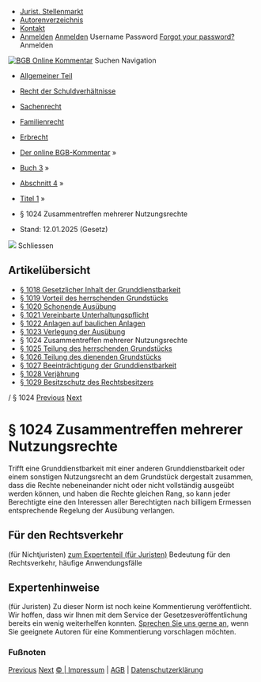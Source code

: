   * [Jurist. Stellenmarkt](https://bgb.kommentar.de/Buch-3/Abschnitt-4/Titel-1/</job-board> "Jurist. Stellenmarkt")
  * [Autorenverzeichnis](https://bgb.kommentar.de/Buch-3/Abschnitt-4/Titel-1/</Autorenverzeichnis> "Autorenverzeichnis")
  * [Kontakt](https://bgb.kommentar.de/Buch-3/Abschnitt-4/Titel-1/</Kontakt>)
  * [Anmelden](https://bgb.kommentar.de/Buch-3/Abschnitt-4/Titel-1/<#login> "show login form") [Anmelden](https://bgb.kommentar.de/Buch-3/Abschnitt-4/Titel-1/<#> "hide login form") Username Password
[Forgot your password?](https://bgb.kommentar.de/Buch-3/Abschnitt-4/Titel-1/</user/forgotpassword>) Anmelden 


[![BGB Online Kommentar](https://bgb.kommentar.de/extension/bgb/design/bgb/images/logo.png)](https://bgb.kommentar.de/Buch-3/Abschnitt-4/Titel-1/</> "BGB Online Kommentar")
Suchen
Navigation
  * [Allgemeiner Teil](https://bgb.kommentar.de/Buch-3/Abschnitt-4/Titel-1/</Buch-1>)
  * [Recht der Schuldverhältnisse](https://bgb.kommentar.de/Buch-3/Abschnitt-4/Titel-1/</Buch-2>)
  * [Sachenrecht](https://bgb.kommentar.de/Buch-3/Abschnitt-4/Titel-1/</Buch-3>)
  * [Familienrecht](https://bgb.kommentar.de/Buch-3/Abschnitt-4/Titel-1/</Buch-4>)
  * [Erbrecht](https://bgb.kommentar.de/Buch-3/Abschnitt-4/Titel-1/</Buch-5>)


  * [Der online BGB-Kommentar](https://bgb.kommentar.de/Buch-3/Abschnitt-4/Titel-1/</>) »
  * [Buch 3](https://bgb.kommentar.de/Buch-3/Abschnitt-4/Titel-1/</Buch-3>) »
  * [Abschnitt 4](https://bgb.kommentar.de/Buch-3/Abschnitt-4/Titel-1/</Buch-3/Abschnitt-4>) »
  * [Titel 1](https://bgb.kommentar.de/Buch-3/Abschnitt-4/Titel-1/</Buch-3/Abschnitt-4/Titel-1>) »
  * § 1024 Zusammentreffen mehrerer Nutzungsrechte 
  * Stand: 12.01.2025 (Gesetz) 


![](https://vg01.met.vgwort.de/na/1c9909529ead4f509072c06d9081a7d5)
Schliessen 
## Artikelübersicht
  * [ § 1018 Gesetzlicher Inhalt der Grunddienstbarkeit ](https://bgb.kommentar.de/Buch-3/Abschnitt-4/Titel-1/</Buch-3/Abschnitt-4/Titel-1/Gesetzlicher-Inhalt-der-Grunddienstbarkeit>)
  * [ § 1019 Vorteil des herrschenden Grundstücks ](https://bgb.kommentar.de/Buch-3/Abschnitt-4/Titel-1/</Buch-3/Abschnitt-4/Titel-1/Vorteil-des-herrschenden-Grundstuecks>)
  * [ § 1020 Schonende Ausübung ](https://bgb.kommentar.de/Buch-3/Abschnitt-4/Titel-1/</Buch-3/Abschnitt-4/Titel-1/Schonende-Ausuebung>)
  * [ § 1021 Vereinbarte Unterhaltungspflicht ](https://bgb.kommentar.de/Buch-3/Abschnitt-4/Titel-1/</Buch-3/Abschnitt-4/Titel-1/Vereinbarte-Unterhaltungspflicht>)
  * [ § 1022 Anlagen auf baulichen Anlagen ](https://bgb.kommentar.de/Buch-3/Abschnitt-4/Titel-1/</Buch-3/Abschnitt-4/Titel-1/Anlagen-auf-baulichen-Anlagen>)
  * [ § 1023 Verlegung der Ausübung ](https://bgb.kommentar.de/Buch-3/Abschnitt-4/Titel-1/</Buch-3/Abschnitt-4/Titel-1/Verlegung-der-Ausuebung>)
  * § 1024 Zusammentreffen mehrerer Nutzungsrechte 
  * [ § 1025 Teilung des herrschenden Grundstücks ](https://bgb.kommentar.de/Buch-3/Abschnitt-4/Titel-1/</Buch-3/Abschnitt-4/Titel-1/Teilung-des-herrschenden-Grundstuecks>)
  * [ § 1026 Teilung des dienenden Grundstücks ](https://bgb.kommentar.de/Buch-3/Abschnitt-4/Titel-1/</Buch-3/Abschnitt-4/Titel-1/Teilung-des-dienenden-Grundstuecks>)
  * [ § 1027 Beeinträchtigung der Grunddienstbarkeit ](https://bgb.kommentar.de/Buch-3/Abschnitt-4/Titel-1/</Buch-3/Abschnitt-4/Titel-1/Beeintraechtigung-der-Grunddienstbarkeit>)
  * [ § 1028 Verjährung ](https://bgb.kommentar.de/Buch-3/Abschnitt-4/Titel-1/</Buch-3/Abschnitt-4/Titel-1/Verjaehrung>)
  * [ § 1029 Besitzschutz des Rechtsbesitzers ](https://bgb.kommentar.de/Buch-3/Abschnitt-4/Titel-1/</Buch-3/Abschnitt-4/Titel-1/Besitzschutz-des-Rechtsbesitzers>)


/ § 1024 
[Previous](https://bgb.kommentar.de/Buch-3/Abschnitt-4/Titel-1/</Buch-3/Abschnitt-4/Titel-1/Verlegung-der-Ausuebung> "§ 1023 Verlegung der Ausübung") [Next](https://bgb.kommentar.de/Buch-3/Abschnitt-4/Titel-1/</Buch-3/Abschnitt-4/Titel-1/Teilung-des-herrschenden-Grundstuecks> "§ 1025 Teilung des herrschenden Grundstücks")
# § 1024 Zusammentreffen mehrerer Nutzungsrechte
Trifft eine Grunddienstbarkeit mit einer anderen Grunddienstbarkeit oder einem sonstigen Nutzungsrecht an dem Grundstück dergestalt zusammen, dass die Rechte nebeneinander nicht oder nicht vollständig ausgeübt werden können, und haben die Rechte gleichen Rang, so kann jeder Berechtigte eine den Interessen aller Berechtigten nach billigem Ermessen entsprechende Regelung der Ausübung verlangen.
## Für den Rechtsverkehr 
(für Nichtjuristen)
[zum Expertenteil (für Juristen)](https://bgb.kommentar.de/Buch-3/Abschnitt-4/Titel-1/<#expertenhinweise>)
Bedeutung für den Rechtsverkehr, häufige Anwendungsfälle
## Expertenhinweise
(für Juristen)
Zu dieser Norm ist noch keine Kommentierung veröffentlicht. Wir hoffen, dass wir Ihnen mit dem Service der Gesetzesveröffentlichung bereits ein wenig weiterhelfen konnten. [Sprechen Sie uns gerne an](https://bgb.kommentar.de/Buch-3/Abschnitt-4/Titel-1/</Kontakt>), wenn Sie geeignete Autoren für eine Kommentierung vorschlagen möchten. 
### Fußnoten
[Previous](https://bgb.kommentar.de/Buch-3/Abschnitt-4/Titel-1/</Buch-3/Abschnitt-4/Titel-1/Verlegung-der-Ausuebung> "§ 1023 Verlegung der Ausübung") [Next](https://bgb.kommentar.de/Buch-3/Abschnitt-4/Titel-1/</Buch-3/Abschnitt-4/Titel-1/Teilung-des-herrschenden-Grundstuecks> "§ 1025 Teilung des herrschenden Grundstücks")
[© | Impressum](https://bgb.kommentar.de/Buch-3/Abschnitt-4/Titel-1/</Kontakt>) | [AGB](https://bgb.kommentar.de/Buch-3/Abschnitt-4/Titel-1/</AGB>) | [Datenschutzerklärung](https://bgb.kommentar.de/Buch-3/Abschnitt-4/Titel-1/</Datenschutzerklaerung-fuer-Leser>)

